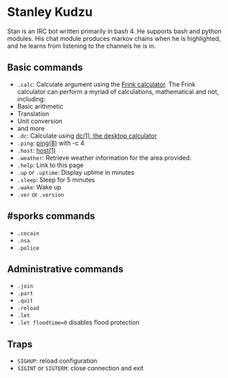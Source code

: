 Stanley Kudzu
=============

Stan is an IRC bot written primarily in bash 4. He supports bash and python
modules. His chat module produces markov chains when he is highlighted, and
he learns from listening to the channels he is in.

Basic commands
--------------

* `.calc`: Calculate argument using the [Frink calculator](http://futureboy.us/frinkdocs/). The Frink calculator can perform a myriad of calculations, mathematical and not, including:
 * Basic arithmetic
 * Translation
 * Unit conversion
 * and more
* `.dc`: Calculate using [dc(1), the desktop calculator](http://man.cx/dc)
* `.ping`: [ping(8)](http://man.cx/ping) with -c 4
* `.host`: [host(1)](http://man.cx/host)
* `.weather`: Retrieve weather information for the area provided.
* `.help`: Link to this page
* `.up` or `.uptime`: Display uptime in minutes
* `.sleep`: Sleep for 5 minutes
* `.wake`: Wake up
* `.ver` or `.version`

#sporks commands
----------------
* `.cocain`
* `.nsa`
* `.police`

Administrative commands
-----------------------
* `.join`
* `.part`
* `.quit`
* `.reload`
* `.let`
 * `.let floodtime=0` disables flood protection

Traps
-----
* `SIGHUP`: reload configuration
* `SIGINT` or `SIGTERM`: close connection and exit
